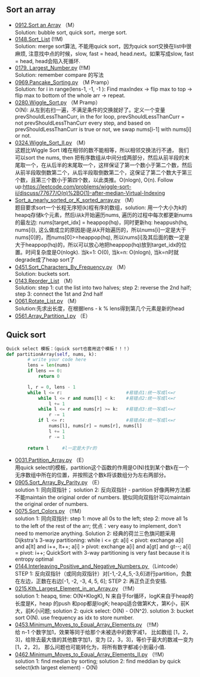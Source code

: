 ## Sort an array

- [0912.Sort an Array](Solutions/0912.Sort_an_Array.py) （M） <br>
Solution: bubble sort, quick sort，merge sort.
- [0148.Sort_List](Solutions/0148.Sort_List.py) (!!M)  <br>
Solution: merge sort算法, 不能用quick sort，因为quick sort交换在list中很麻烦, 注意找中点的时候，slow, fast = head, head.next。如果写成slow, fast = head, head会陷入死循环.
- [0179. Largest_Number.py](Solutions/0179.Largest_Number.py) (!!M)  <br>
Solution: remember compare 的写法
- [0969.Pancake_Sorting.py](Solutions/0969.Pancake_Sorting.py) （M Pramp） <br>
Solution: for i in range(lens-1, -1, -1 ): Find maxIndex -> flip max to top -> flip max to bottom of the whole arr -> repeat.
- [0280.Wiggle_Sort.py](Solutions/0280.Wiggle_Sort.py) （M Pramp） <br>
O(N): 从左到右扫一遍，不满足条件的交换就好了。定义一个变量prevShouldLessThanCurr, in the for loop, prevShouldLessThanCurr = not prevShouldLessThanCurr every step, and based on prevShouldLessThanCurr is true or not, we swap nums[i-1] with nums[i] or not.
- [0324.Wiggle_Sort_II.py](Solutions/0324.Wiggle_Sort_II.py) （M） <br>
这题比Wiggle Sort I难在相邻的数不能相等，所以相邻交换法行不通， 我们可以sort the nums, then 把有序数组从中间分成两部分，然后从前半段的末尾取一个，在从后半的末尾取一个，这样保证了第一个数小于第二个数，然后从前半段取倒数第二个，从后半段取倒数第二个，这保证了第二个数大于第三个数，且第三个数小于第四个数，以此类推。O(nlogn), O(n).
Follow up:https://leetcode.com/problems/wiggle-sort-ii/discuss/77677/O(n)%2BO(1)-after-median-Virtual-Indexing
- [Sort_a_nearly_sorted_or_K_sorted_array.py](Solutions/Sort_a_nearly_sorted_or_K_sorted_array.py) （M） <br>
题目要求sort一个长程无序短(k)程有序的数组，solution: 用一个大小为k的heapq存储k个元素，然后i从k开始遍历nums, 遍历的过程中每次都更新nums的最左边: nums[target_idx] = heappop(hq)，同时更新hq: heappush(hq, nums[i]), 这么做成立的原因是i是从k开始遍历的，所以nums[i]一定是大于nums[0]的，而nums[0]>=heappop(hq), 所以nums[i]及其后面的数一定是大于heappop(hq)的，所以可以放心地把heappop(hq)放到target_idx的位置。时间复杂度是O(nlogk). 当k=1: O(0), 当k=n: O(nlogn), 当k=n时就degrade成了heap sort了
- [0451.Sort_Characters_By_Frequency.py](Solutions/0451.Sort_Characters_By_Frequency.py) （M） <br>
Solution: buckets sort.  
- [0143.Reorder_List](Solutions/0143.Reorder_List.py) （M） <br>
Solution: step 1: cut the list into two halves; step 2: reverse the 2nd half; step 3: connect the 1st and 2nd half
- [0061.Rotate_List.py](Solutions/0061.Rotate_List.py) （M） <br>
Solution:先求出长度，在根据lens - k % lens得到第几个元素是新的head
- [0561.Array_Partition_I.py](Solutions/0561.Array_Partition_I.py) （E） <br>

## Quick sort

```python
Quick select 模板：（quick sort也套用这个模板！！！）
def partitionArray(self, nums, k):
        # write your code here
        lens = len(nums)
        if lens == 0:
            return 0

        l, r = 0, lens - 1
        while l <= r:                        #易错点1:统一写成l<=r
            while l <= r and nums[l] < k:    #易错点2:统一写成l<=r
                l += 1
            while l <= r and nums[r] >= k:   #易错点3:统一写成l<=r
                r -= 1
            if l <= r:                       #易错点4:统一写成l<=r
                nums[l], nums[r] = nums[r], nums[l]
                l += 1
                r -= 1
        
        return l     #l一定是大于r的
```

- [0031.Partition_Array.py](Solutions/0031.Partition_Array.py) （E） <br>
用quick select的模板，partition这个函数的作用是O(N)找到某个数k在一个无序数组中所在的位置，并按照这个数k将该数组分为左右两部分。
- [0905.Sort_Array_By_Parity.py](Solutions/0905.Sort_Array_By_Parity.py) （E） <br>
solution 1: 同向双指针； solution 2: 反向双指针 - partition 好像两种方法都不能maintain the original order of numbers. 貌似同向双指针可以maintain the original order of numbers.
- [0075.Sort_Colors.py](Solutions/0075.Sort_Colors.py) （!!M） <br>
solution 1: 同向双指针: step 1: move all 0s to the left; step 2: move all 1s to the left of the rest of the arr; 优点：very easy to implement, don't need to memorize anything. Solution 2: 经典的荷兰三色旗问题采用 Dijkstra's 3-way partitioning: while i <= gt:
a[i] < pivot: exchange a[i] and a[lt] and i++, lt++;
a[i] > pivot: exchange a[i] and a[gt] and gt--;
a[i] = pivot: i++;
QuickSort with 3-way partitioning is very fast because it is entropy optimal
- [0144.Interleaving_Positive_and_Negative_Numbers.py ](Solutions/0144.Interleaving_Positive_and_Negative_Numbers.py ) （Lintcode） <br>
STEP 1: 反向双指针（或同向双指针）对[-1,-2,4,,5,-3,6]进行partition，负数在左边，正数在右边[-1, -2, -3, 4, 5, 6]; STEP 2: 再正负正负安插.
- [0215.Kth_Largest_Element_in_an_Array.py](Solutions/0215.Kth_Largest_Element_in_an_Array.py) （!!M） <br>
solution 1: heapq, time: O(N+KlogK), N 来自于for循环，logK来自于heap的长度是K，heap 的push 和pop都是logK; heapq适合做第K大，第K小，前K大，前K小问题; 
solution 2: quick select: O(N) - O(N^2). solution 3: bucket sort O(N). use frequency as idx to store number.
- [0453.Minimum_Moves_to_Equal_Array_Elements.py](Solutions/0453.Minimum_Moves_to_Equal_Array_Elements.py) （!!M） <br>
给 n-1 个数字加1，效果等同于给那个未被选中的数字减1， 比如数组 [1，2，3]，给除去最大值的其他数字加1，变为 [2，3，3]，等价于最大的数减一变为 [1，2，2]， 那么问题也可能转化为，将所有数字都减小到最小值.
- [0462.Minimum_Moves_to_Equal_Array_Elements_II.py](Solutions/0462.Minimum_Moves_to_Equal_Array_Elements_II.py) （!!M） <br>
solution 1: find median by sorting; solution 2: find meddian by quick select(kth largest element) - O(N)






